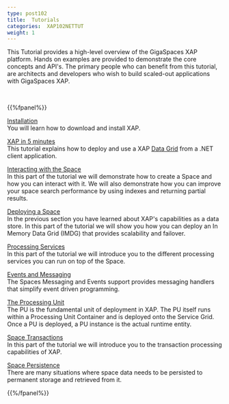 ```yaml
---
type: post102
title:  Tutorials
categories:  XAP102NETTUT
weight: 1
---
```





This Tutorial provides a high-level overview of the GigaSpaces XAP platform. Hands on examples are provided to demonstrate the core concepts and API's. The primary people who can benefit from this tutorial, are architects and developers who wish to build scaled-out applications with GigaSpaces XAP.




<br>



{{%fpanel%}}

[Installation](./installation.html)<br>
You will learn   how to download and install XAP.


[XAP in 5 minutes](./dotnet-your-first-data-grid-application.html)<br>
This tutorial explains how to deploy and use a XAP [Data Grid](/product_overview/the-in-memory-data-grid.html) from a .NET client application.

[Interacting with the Space](./net-tutorial-part1.html)<br>
In this part of the tutorial we will demonstrate how to create a Space and how you can interact with it. We will also demonstrate how you can improve your space search performance by using indexes and returning partial results.

[Deploying a Space](./net-tutorial-part2.html)<br>
In the previous section  you have learned about XAP's capabilities as a data store. In this part of the tutorial we will show you how you can deploy an In Memory Data Grid (IMDG) that provides scalability and failover.

[Processing Services](./net-tutorial-part3.html)<br>
In this part of the tutorial we will introduce you to the different processing services you can run on top of the Space.

[Events and Messaging](./net-tutorial-part4.html)<br>
The Spaces Messaging and Events support provides messaging handlers that simplify event driven programming.

[The Processing Unit](./net-tutorial-part5.html)<br>
The PU is the fundamental unit of deployment in XAP. The PU itself runs within a Processing Unit Container and is deployed onto the Service Grid. Once a PU is deployed, a PU instance is the actual runtime entity.

[Space Transactions](./net-tutorial-part6.html)<br>
In this part of the tutorial we will introduce you to the transaction processing capabilities of XAP.


[Space Persistence](./net-tutorial-part7.html)<br>
There are many situations where space data needs to be persisted to permanent storage and retrieved from it.




{{%/fpanel%}}


